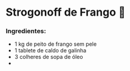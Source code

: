 

# Strogonoff de Frango :chicken:

### Ingredientes:



- 1 kg de peito de frango sem pele
- 1 tablete de caldo de galinha
- 3 colheres de sopa de óleo 
- 
